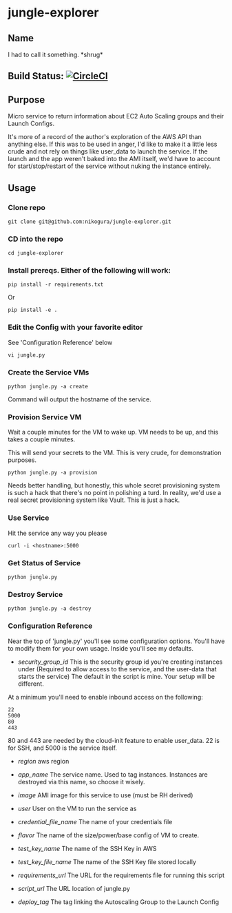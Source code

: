 # jungle-explorer

## Name
I had to call it something.  \*shrug\*

## Build Status: [![CircleCI](https://circleci.com/gh/nikogura/jungle-explorer.svg?style=svg)](https://circleci.com/gh/nikogura/jungle-explorer)

## Purpose
Micro service to return information about EC2 Auto Scaling groups and their Launch Configs.

It's more of a record of the author's exploration of the AWS API than anything else.  If this was to be used in anger, I'd like to make it a little less crude and not rely on things like user_data to launch the service.  If the launch and the app weren't baked into the AMI itself, we'd have to account for start/stop/restart of the service without nuking the instance entirely.

## Usage

### Clone repo

    git clone git@github.com:nikogura/jungle-explorer.git
    
### CD into the repo

    cd jungle-explorer
    
### Install prereqs.  Either of the following will work:

    pip install -r requirements.txt
    
Or

    pip install -e .
    
    
### Edit the Config with your favorite editor
See 'Configuration Reference' below

    vi jungle.py
    
### Create the Service VMs

    python jungle.py -a create
    
Command will output the hostname of the service.
    
### Provision Service VM
Wait a couple minutes for the VM to wake up.  VM needs to be up, and this takes a couple minutes. 

This will send your secrets to the VM.  This is very crude, for demonstration purposes.

    python jungle.py -a provision
    
Needs better handling, but honestly, this whole secret provisioning system is such a hack that there's no point in polishing a turd. In reality, we'd use a real secret provisioning system like Vault.  This is just a hack.
    
### Use Service
Hit the service any way you please

    curl -i <hostname>:5000
    
    
### Get Status of Service

    python jungle.py 
    

### Destroy Service

    python jungle.py -a destroy

### Configuration Reference
Near the top of 'jungle.py' you'll see some configuration options.  You'll have to modify them for your own usage.  Inside you'll see my defaults.

* *security_group_id*  This is the security group id you're creating instances under (Required to allow access to the service, and the user-data that starts the service) The default in the script is mine.  Your setup will be different.

At a minimum you'll need to enable inbound access on the following:

    22
    5000
    80
    443
    
80 and 443 are needed by the cloud-init feature to enable user_data.  22 is for SSH, and 5000 is the service itself.

* *region* aws region

* *app_name* The service name.  Used to tag instances.  Instances are destroyed via this name, so choose it wisely.

* *image* AMI image for this service to use (must be RH derived)

* *user* User on the VM to run the service as

* *credential_file_name*  The name of your credentials file

* *flavor* The name of the size/power/base config of VM to create.

* *test_key_name* The name of the SSH Key in AWS

* *test_key_file_name* The name of the SSH Key file stored locally

* *requirements_url* The URL for the requirements file for running this script

* *script_url* The URL location of jungle.py

* *deploy_tag* The tag linking the Autoscaling Group to the Launch Config
    
